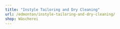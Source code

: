 ```yaml
---
title: "Instyle Tailoring and Dry Cleaning"
url: /edmonton/instyle-tailoring-and-dry-cleaning/
shop: Wäscherei
---
```

